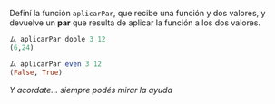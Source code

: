 Definí la función `aplicarPar`, que recibe una función y dos valores, y devuelve un **par** que 
resulta de aplicar la función a los dos valores.

```haskell
ム aplicarPar doble 3 12
(6,24)
```

```haskell
ム aplicarPar even 3 12
(False, True)
```

_Y acordate... siempre podés mirar la ayuda_